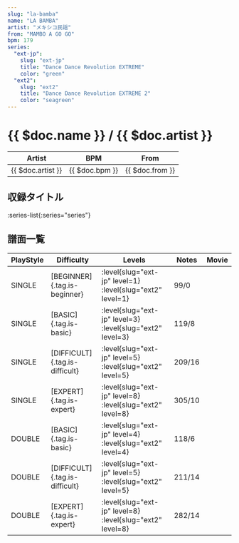 ```yaml
---
slug: "la-bamba"
name: "LA BAMBA"
artist: "メキシコ民謡"
from: "MAMBO A GO GO"
bpm: 179
series:
  "ext-jp":
    slug: "ext-jp"
    title: "Dance Dance Revolution EXTREME"
    color: "green"
  "ext2":
    slug: "ext2"
    title: "Dance Dance Revolution EXTREME 2"
    color: "seagreen"
---
```


# {{ $doc.name }} / {{ $doc.artist }}

|Artist|BPM|From|
|------|---|----|
|{{ $doc.artist }}|{{ $doc.bpm }}|{{ $doc.from }}|

## 収録タイトル

:series-list{:series="series"}

## 譜面一覧

|PlayStyle|Difficulty|Levels|Notes|Movie|
|---------|----------|------|-----|-----|
|SINGLE|[BEGINNER]{.tag.is-beginner}|:level{slug="ext-jp" level=1} :level{slug="ext2" level=1}|99/0||
|SINGLE|[BASIC]{.tag.is-basic}|:level{slug="ext-jp" level=3} :level{slug="ext2" level=3}|119/8||
|SINGLE|[DIFFICULT]{.tag.is-difficult}|:level{slug="ext-jp" level=5} :level{slug="ext2" level=5}|209/16||
|SINGLE|[EXPERT]{.tag.is-expert}|:level{slug="ext-jp" level=8} :level{slug="ext2" level=8}|305/10||
|DOUBLE|[BASIC]{.tag.is-basic}|:level{slug="ext-jp" level=4} :level{slug="ext2" level=4}|118/6||
|DOUBLE|[DIFFICULT]{.tag.is-difficult}|:level{slug="ext-jp" level=5} :level{slug="ext2" level=5}|211/14||
|DOUBLE|[EXPERT]{.tag.is-expert}|:level{slug="ext-jp" level=8} :level{slug="ext2" level=8}|282/14||
